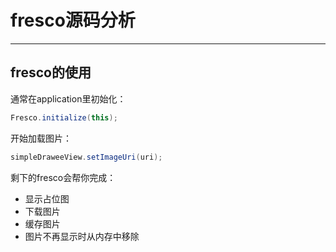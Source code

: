 # fresco源码分析
---

## fresco的使用
通常在application里初始化：
```java
Fresco.initialize(this);
```
开始加载图片：
```java
simpleDraweeView.setImageUri(uri);
```
剩下的fresco会帮你完成：
* 显示占位图
* 下载图片
* 缓存图片
* 图片不再显示时从内存中移除

<!-- ## 上述两行代码做了什么
查看fresco源码，可以看到：
```java
Fresco.initialize(this);
```
主要做了：
```java
    // we should always use the application context to avoid memory leaks
    context = context.getApplicationContext();
    if (imagePipelineConfig == null) {
      ImagePipelineFactory.initialize(context);
    } else {
      ImagePipelineFactory.initialize(imagePipelineConfig);
    }
    initializeDrawee(context, draweeConfig);
```
主要是初始化了`ImagePipeline`的工厂类和构造了一个`draweeControllerBuilderSupplier`用之初始化`SimpleDraweeView`。 -->

## 